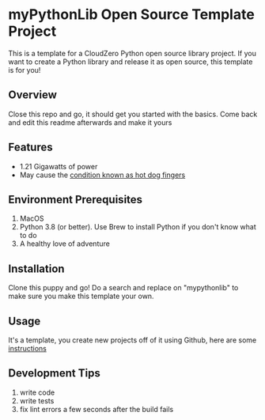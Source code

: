 # myPythonLib Open Source Template Project
This is a template for a CloudZero Python open source library project. If you want to create a Python library and release it as open source, this template is for you!

## Overview
Close this repo and go, it should get you started with the basics. Come back and edit this readme afterwards and make it yours 

## Features
* 1.21 Gigawatts of power
* May cause the [condition known as hot dog fingers](https://www.youtube.com/watch?v=0o33tZfqF_M&ab_channel=krazytyme) 

## Environment Prerequisites
1. MacOS
1. Python 3.8 (or better). Use Brew to install Python if you don't know what to do
1. A healthy love of adventure

## Installation
Clone this puppy and go! Do a search and replace on "mypythonlib" to make sure you make this template your own.

## Usage
It's a template, you create new projects off of it using Github, here are some [instructions](https://docs.github.com/en/github/creating-cloning-and-archiving-repositories/creating-a-repository-from-a-template) 

## Development Tips
1. write code
1. write tests
1. fix lint errors a few seconds after the build fails